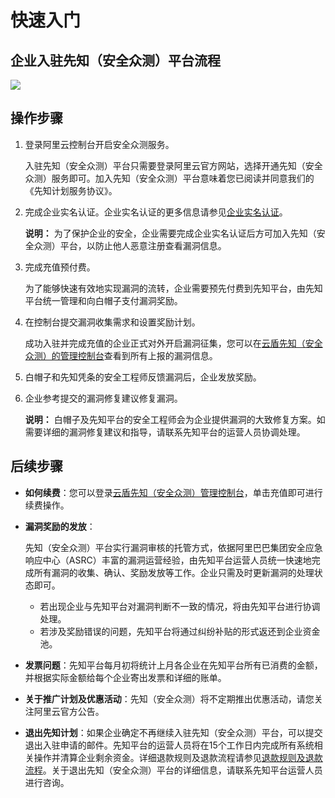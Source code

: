 # 快速入门

## 企业入驻先知（安全众测）平台流程

![](https://static-aliyun-doc.oss-accelerate.aliyuncs.com/assets/img/zh-CN/2924413851/p86308.png)

## 操作步骤

1.  登录阿里云控制台开启安全众测服务。

    入驻先知（安全众测）平台只需要登录阿里云官方网站，选择开通先知（安全众测）服务即可。加入先知（安全众测）平台意味着您已阅读并同意我们的《先知计划服务协议》。

2.  完成企业实名认证。企业实名认证的更多信息请参见[企业实名认证]()。

    **说明：** 为了保护企业的安全，企业需要完成企业实名认证后方可加入先知（安全众测）平台，以防止他人恶意注册查看漏洞信息。

3.  完成充值预付费。

    为了能够快速有效地实现漏洞的流转，企业需要预先付费到先知平台，由先知平台统一管理和向白帽子支付漏洞奖励。

4.  在控制台提交漏洞收集需求和设置奖励计划。

    成功入驻并完成充值的企业正式对外开启漏洞征集，您可以在[云盾先知（安全众测）的管理控制台](https://yundun.console.aliyun.com/?spm=a2c4g.11186623.2.16.11af1c1fEjSRra&p=xz)查看到所有上报的漏洞信息。

5.  白帽子和先知凭条的安全工程师反馈漏洞后，企业发放奖励。
6.  企业参考提交的漏洞修复建议修复漏洞。

    **说明：** 白帽子及先知平台的安全工程师会为企业提供漏洞的大致修复方案。如需要详细的漏洞修复建议和指导，请联系先知平台的运营人员协调处理。


## 后续步骤

-   **如何续费**：您可以登录[云盾先知（安全众测）管理控制台](https://yundun.console.aliyun.com/?spm=a2c4g.11186623.2.17.11af1c1fEjSRra&p=xz)，单击充值即可进行续费操作。
-   **漏洞奖励的发放**：

    先知（安全众测）平台实行漏洞审核的托管方式，依据阿里巴巴集团安全应急响应中心（ASRC）丰富的漏洞运营经验，由先知平台运营人员统一快速地完成所有漏洞的收集、确认、奖励发放等工作。企业只需及时更新漏洞的处理状态即可。

    -   若出现企业与先知平台对漏洞判断不一致的情况，将由先知平台进行协调处理。
    -   若涉及奖励错误的问题，先知平台将通过纠纷补贴的形式返还到企业资金池。
-   **发票问题**：先知平台每月初将统计上月各企业在先知平台所有已消费的金额，并根据实际金额给每个企业寄出发票和详细的账单。
-   **关于推广计划及优惠活动**：先知（安全众测）将不定期推出优惠活动，请您关注阿里云官方公告。
-   **退出先知计划**：如果企业确定不再继续入驻先知（安全众测）平台，可以提交退出入驻申请的邮件。先知平台的运营人员将在15个工作日内完成所有系统相关操作并清算企业剩余资金。详细退款规则及退款流程请参见[退款规则及退款流程](https://help.aliyun.com/knowledge_detail/37096.html)。关于退出先知（安全众测）平台的详细信息，请联系先知平台运营人员进行咨询。

